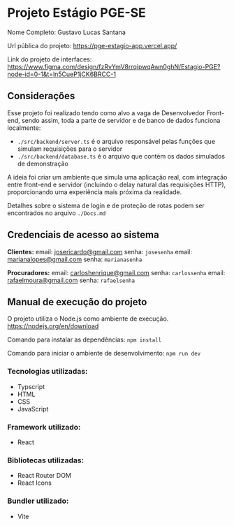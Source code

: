 # Projeto Estágio PGE-SE

Nome Completo: Gustavo Lucas Santana

Url pública do projeto: https://pge-estagio-app.vercel.app/

Link do projeto de interfaces: https://www.figma.com/design/fzRvYmV8rrqipwqAwn0ghN/Estagio-PGE?node-id=0-1&t=ln5CueP1jCK6BRCC-1


## Considerações
Esse projeto foi realizado tendo como alvo a vaga de Desenvolvedor Front-end, sendo assim, toda a parte de servidor e de banco de dados funciona localmente:
- `./src/backend/server.ts` é o arquivo responsável pelas funções que simulam requisições para o servidor
- `./src/backend/database.ts` é o arquivo que contém os dados simulados de demonstração

A ideia foi criar um ambiente que simula uma aplicação real, com integração entre front-end e servidor (incluindo o delay natural das requisições HTTP), proporcionando uma experiência mais próxima da realidade.

Detalhes sobre o sistema de login e de proteção de rotas podem ser encontrados no arquivo `./Docs.md`


## Credenciais de acesso ao sistema
**Clientes:**
email: josericardo@gmail.com
senha: `josesenha`
email: marianalopes@gmail.com
senha: `marianasenha`


**Procuradores:**
email: carloshenrique@gmail.com
senha: `carlossenha`
email: rafaelmoura@gmail.com
senha: `rafaelsenha`


## Manual de execução do projeto
O projeto utiliza o Node.js como ambiente de execução.
https://nodejs.org/en/download

Comando para instalar as dependências: `npm install`

Comando para iniciar o ambiente de desenvolvimento: `npm run dev`


### Tecnologias utilizadas:
- Typscript
- HTML
- CSS
- JavaScript

### Framework utilizado:
- React

### Bibliotecas utilizadas:
- React Router DOM
- React Icons

### Bundler utilizado:
- Vite

